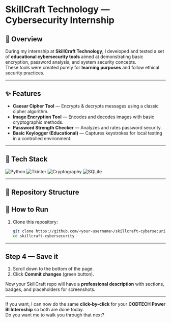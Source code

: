 # SkillCraft Technology — Cybersecurity Internship

## 📌 Overview
During my internship at **SkillCraft Technology**, I developed and tested a set of **educational cybersecurity tools** aimed at demonstrating basic encryption, password analysis, and system security concepts.  
These tools were created purely for **learning purposes** and follow ethical security practices.

---

## ✨ Features
- **Caesar Cipher Tool** — Encrypts & decrypts messages using a classic cipher algorithm.
- **Image Encryption Tool** — Encodes and decodes images with basic cryptographic methods.
- **Password Strength Checker** — Analyzes and rates password security.
- **Basic Keylogger (Educational)** — Captures keystrokes for local testing in a controlled environment.

---

## 🧰 Tech Stack
![Python](https://img.shields.io/badge/Python-blue?logo=python)
![Tkinter](https://img.shields.io/badge/Tkinter-ff69b4)
![Cryptography](https://img.shields.io/badge/Cryptography-8A2BE2)
![SQLite](https://img.shields.io/badge/SQLite-07405e?logo=sqlite)

---

## 📂 Repository Structure



## 🚀 How to Run
1. Clone this repository:
   ```bash
   git clone https://github.com/<your-username>/skillcraft-cybersecurity.git
   cd skillcraft-cybersecurity


---

## **Step 4 — Save it**
1. Scroll down to the bottom of the page.
2. Click **Commit changes** (green button).

Now your SkillCraft repo will have a **professional description** with sections, badges, and placeholders for screenshots.  

---

If you want, I can now do the same **click-by-click** for your **CODTECH Power BI Internship** so both are done today.  
Do you want me to walk you through that next?
